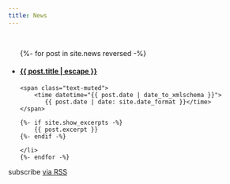 ```yaml
---
title: News
---
```


<a href="/news.xml"><i class="fas fa-rss fs-1"></i></a>
<br/>
<ul class="list-unstyled">
    {%- for post in site.news reversed -%}
    <li>    
    <h4 class="mt-1">
        <a href="{{ post.url | relative_url }}">
        {{ post.title | escape }}
        </a>
    </h4>
    
    <span class="text-muted">        
        <time datetime="{{ post.date | date_to_xmlschema }}">
           {{ post.date | date: site.date_format }}</time>
    </span>
    
    {%- if site.show_excerpts -%}
        {{ post.excerpt }}
    {%- endif -%}
    
    </li>
    {%- endfor -%}
</ul>

<p class="rss-subscribe">subscribe <a href="{{ '/feed.xml' | relative_url }}">via RSS</a></p>